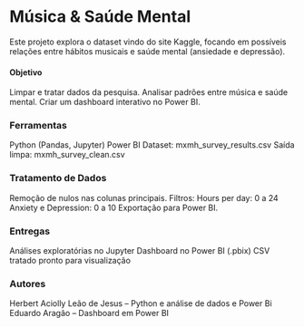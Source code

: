 # Música & Saúde Mental

Este projeto explora o dataset vindo do site Kaggle, focando em possíveis relações entre hábitos musicais e saúde mental (ansiedade e depressão).

#### Objetivo

Limpar e tratar dados da pesquisa.
Analisar padrões entre música e saúde mental.
Criar um dashboard interativo no Power BI.

### Ferramentas

Python (Pandas, Jupyter)
Power BI
Dataset: mxmh_survey_results.csv
Saída limpa: mxmh_survey_clean.csv

### Tratamento de Dados

Remoção de nulos nas colunas principais.
Filtros:
Hours per day: 0 a 24
Anxiety e Depression: 0 a 10
Exportação para Power BI.

### Entregas

Análises exploratórias no Jupyter
Dashboard no Power BI (.pbix)
CSV tratado pronto para visualização

### Autores

Herbert Aciolly Leão de Jesus – Python e análise de dados e Power Bi
Eduardo Aragão – Dashboard em Power BI
